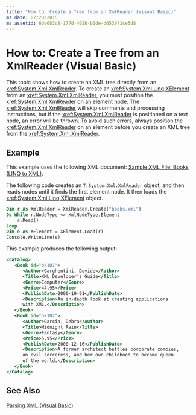 ```yaml
---
title: "How to: Create a Tree from an XmlReader (Visual Basic)"
ms.date: 07/20/2015
ms.assetid: 6de683d8-177d-402b-b0de-d0539f1ce5d8
---
```

# How to: Create a Tree from an XmlReader (Visual Basic)
This topic shows how to create an XML tree directly from an <xref:System.Xml.XmlReader>. To create an <xref:System.Xml.Linq.XElement> from an <xref:System.Xml.XmlReader>, you must position the <xref:System.Xml.XmlReader> on an element node. The <xref:System.Xml.XmlReader> will skip comments and processing instructions, but if the <xref:System.Xml.XmlReader> is positioned on a text node, an error will be thrown. To avoid such errors, always position the <xref:System.Xml.XmlReader> on an element before you create an XML tree from the <xref:System.Xml.XmlReader>.  
  
## Example  
 This example uses the following XML document: [Sample XML File: Books (LINQ to XML)](../../../../visual-basic/programming-guide/concepts/linq/sample-xml-file-books-linq-to-xml.md).  
  
 The following code creates an `T:System.Xml.XmlReader` object, and then reads nodes until it finds the first element node. It then loads the <xref:System.Xml.Linq.XElement> object.  
  
```vb  
Dim r As XmlReader = XmlReader.Create("books.xml")  
Do While r.NodeType <> XmlNodeType.Element  
    r.Read()  
Loop  
Dim e As XElement = XElement.Load(r)  
Console.WriteLine(e)  
```  
  
 This example produces the following output:  
  
```xml  
<Catalog>  
   <Book id="bk101">  
      <Author>Garghentini, Davide</Author>  
      <Title>XML Developer's Guide</Title>  
      <Genre>Computer</Genre>  
      <Price>44.95</Price>  
      <PublishDate>2000-10-01</PublishDate>  
      <Description>An in-depth look at creating applications   
      with XML.</Description>  
   </Book>  
   <Book id="bk102">  
      <Author>Garcia, Debra</Author>  
      <Title>Midnight Rain</Title>  
      <Genre>Fantasy</Genre>  
      <Price>5.95</Price>  
      <PublishDate>2000-12-16</PublishDate>  
      <Description>A former architect battles corporate zombies,   
      an evil sorceress, and her own childhood to become queen   
      of the world.</Description>  
   </Book>  
</Catalog>  
```  
  
## See Also  
 [Parsing XML (Visual Basic)](../../../../visual-basic/programming-guide/concepts/linq/parsing-xml.md)
